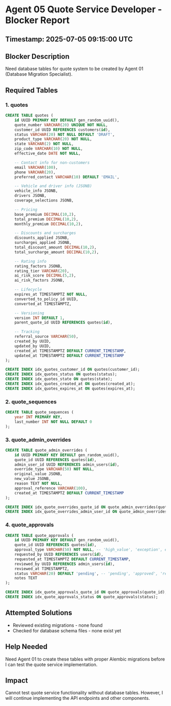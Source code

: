 # Agent 05 Quote Service Developer - Blocker Report

## Timestamp: 2025-07-05 09:15:00 UTC

## Blocker Description

Need database tables for quote system to be created by Agent 01 (Database Migration Specialist).

## Required Tables

### 1. quotes

```sql
CREATE TABLE quotes (
    id UUID PRIMARY KEY DEFAULT gen_random_uuid(),
    quote_number VARCHAR(20) UNIQUE NOT NULL,
    customer_id UUID REFERENCES customers(id),
    status VARCHAR(20) NOT NULL DEFAULT 'DRAFT',
    product_type VARCHAR(20) NOT NULL,
    state VARCHAR(2) NOT NULL,
    zip_code VARCHAR(10) NOT NULL,
    effective_date DATE NOT NULL,

    -- Contact info for non-customers
    email VARCHAR(100),
    phone VARCHAR(20),
    preferred_contact VARCHAR(10) DEFAULT 'EMAIL',

    -- Vehicle and driver info (JSONB)
    vehicle_info JSONB,
    drivers JSONB,
    coverage_selections JSONB,

    -- Pricing
    base_premium DECIMAL(10,2),
    total_premium DECIMAL(10,2),
    monthly_premium DECIMAL(10,2),

    -- Discounts and surcharges
    discounts_applied JSONB,
    surcharges_applied JSONB,
    total_discount_amount DECIMAL(10,2),
    total_surcharge_amount DECIMAL(10,2),

    -- Rating info
    rating_factors JSONB,
    rating_tier VARCHAR(20),
    ai_risk_score DECIMAL(5,2),
    ai_risk_factors JSONB,

    -- Lifecycle
    expires_at TIMESTAMPTZ NOT NULL,
    converted_to_policy_id UUID,
    converted_at TIMESTAMPTZ,

    -- Versioning
    version INT DEFAULT 1,
    parent_quote_id UUID REFERENCES quotes(id),

    -- Tracking
    referral_source VARCHAR(50),
    created_by UUID,
    updated_by UUID,
    created_at TIMESTAMPTZ DEFAULT CURRENT_TIMESTAMP,
    updated_at TIMESTAMPTZ DEFAULT CURRENT_TIMESTAMP
);

CREATE INDEX idx_quotes_customer_id ON quotes(customer_id);
CREATE INDEX idx_quotes_status ON quotes(status);
CREATE INDEX idx_quotes_state ON quotes(state);
CREATE INDEX idx_quotes_created_at ON quotes(created_at);
CREATE INDEX idx_quotes_expires_at ON quotes(expires_at);
```

### 2. quote_sequences

```sql
CREATE TABLE quote_sequences (
    year INT PRIMARY KEY,
    last_number INT NOT NULL DEFAULT 0
);
```

### 3. quote_admin_overrides

```sql
CREATE TABLE quote_admin_overrides (
    id UUID PRIMARY KEY DEFAULT gen_random_uuid(),
    quote_id UUID REFERENCES quotes(id),
    admin_user_id UUID REFERENCES admin_users(id),
    override_type VARCHAR(50) NOT NULL,
    original_value JSONB,
    new_value JSONB,
    reason TEXT NOT NULL,
    approval_reference VARCHAR(100),
    created_at TIMESTAMPTZ DEFAULT CURRENT_TIMESTAMP
);

CREATE INDEX idx_quote_overrides_quote_id ON quote_admin_overrides(quote_id);
CREATE INDEX idx_quote_overrides_admin_user_id ON quote_admin_overrides(admin_user_id);
```

### 4. quote_approvals

```sql
CREATE TABLE quote_approvals (
    id UUID PRIMARY KEY DEFAULT gen_random_uuid(),
    quote_id UUID REFERENCES quotes(id),
    approval_type VARCHAR(50) NOT NULL, -- 'high_value', 'exception', etc.
    requested_by UUID REFERENCES users(id),
    requested_at TIMESTAMPTZ DEFAULT CURRENT_TIMESTAMP,
    reviewed_by UUID REFERENCES admin_users(id),
    reviewed_at TIMESTAMPTZ,
    status VARCHAR(20) DEFAULT 'pending', -- 'pending', 'approved', 'rejected'
    notes TEXT
);

CREATE INDEX idx_quote_approvals_quote_id ON quote_approvals(quote_id);
CREATE INDEX idx_quote_approvals_status ON quote_approvals(status);
```

## Attempted Solutions

- Reviewed existing migrations - none found
- Checked for database schema files - none exist yet

## Help Needed

Need Agent 01 to create these tables with proper Alembic migrations before I can test the quote service implementation.

## Impact

Cannot test quote service functionality without database tables. However, I will continue implementing the API endpoints and other components.
